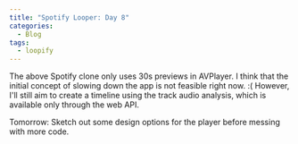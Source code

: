 ```yaml
---
title: "Spotify Looper: Day 8"
categories:
  - Blog
tags:
  - loopify
---
```


The above Spotify clone only uses 30s previews in AVPlayer. I think that the initial concept of slowing down the app is not feasible right now. :( However, I'll still aim to create a timeline using the track audio analysis, which is available only through the web API.

Tomorrow: Sketch out some design options for the player before messing with more code.